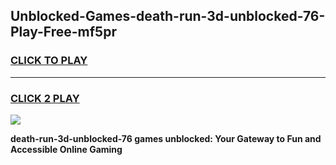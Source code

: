 
## Unblocked-Games-death-run-3d-unblocked-76-Play-Free-mf5pr
<h3>
<a href="https://premium76.site?title=death-run-3d-unblocked-76&ref=12A">CLICK TO PLAY</a></h3>
<hr>

<h3>
<a href="https://premium76.site?title=death-run-3d-unblocked-76&ref=12A">CLICK 2 PLAY</a>
  
</h3>

<a href="https://premium76.site?title=death-run-3d-unblocked-76&ref=12A"><img src="https://clearcache.store/games.png"></a>


**death-run-3d-unblocked-76 games unblocked: Your Gateway to Fun and Accessible Online Gaming**

